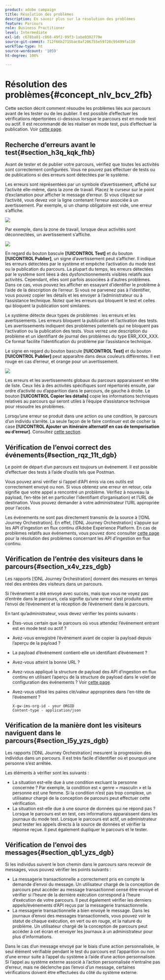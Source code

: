 ```yaml
---
product: adobe campaign
title: Résolution des problèmes
description: En savoir plus sur la résolution des problèmes
feature: Parcours
role: Business Practitioner
level: Intermediate
exl-id: c678ba01-c868-49f2-99f3-1abe0302779e
source-git-commit: 712f66b2715bac0af206755e59728c95499fa110
workflow-type: ht
source-wordcount: '1059'
ht-degree: 100%

---
```


# Résolution des problèmes{#concept_nlv_bcv_2fb}

Cette section décrit comment résoudre les problèmes liés aux parcours avant de les tester ou de les publier. Il est possible d’effectuer les vérifications répertoriées ci-dessous lorsque le parcours est en mode test ou actif. Il est recommandé de les réaliser en mode test, puis d’effectuer la publication. Voir [cette page](../building-journeys/testing-the-journey.md).

## Recherche d’erreurs avant le test{#section_h3q_kqk_fhb}

Avant de tester et de publier votre parcours, vérifiez que toutes les activités sont correctement configurées. Vous ne pouvez pas effectuer de tests ou de publications si des erreurs sont détectées par le système.

Les erreurs sont représentées par un symbole d’avertissement, affiché sur l’activité elle-même, dans la zone de travail. Placez le curseur sur le point d’exclamation pour afficher le message d’erreur. Si vous cliquez sur l’activité, vous devez voir la ligne contenant l’erreur associée à un avertissement. Par exemple, si un champ obligatoire est vide, une erreur s’affiche.

![](../assets/journey63.png)

Par exemple, dans la zone de travail, lorsque deux activités sont déconnectées, un avertissement s’affiche.

![](../assets/canvas-disconnected.png)

En regard du bouton bascule **[!UICONTROL Test]** et du bouton **[!UICONTROL Publier]**, un signe d’avertissement peut s’afficher. Il indique les erreurs détectées par le système et empêche l’activation du mode test ou la publication du parcours. La plupart du temps, les erreurs détectées par le système sont liées à des dysfonctionnements visibles relatifs aux activités. Cependant, elles sont parfois associées à d’autres problèmes. Dans ce cas, vous pouvez les afficher en essayant d’identifier le problème à l’aide de la description de l’erreur. Si vous ne parvenez pas à l’identifier, vous pouvez copier les détails et les envoyer à l’administrateur ou à l’assistance technique. Notez que les erreurs qui bloquent le test et celles qui bloquent la publication sont similaires.

Le système détecte deux types de problèmes : les erreurs et les avertissements. Les erreurs bloquent la publication et l’activation des tests. Les avertissements indiquent des problèmes potentiels qui ne bloquent pas l’activation ou la publication des tests. Vous verrez une description du problème et un identifiant de journal des problèmes du type ERR_XXX_XXX. Ce format facilite l’identification du problème par l’assistance technique.

Le signe en regard du bouton bascule **[!UICONTROL Test]** et du bouton **[!UICONTROL Publier]** peut apparaître dans deux couleurs différentes. Il est rouge en cas d’erreur, et orange pour un avertissement.

![](../assets/journey75.png)

Les erreurs et les avertissements globaux du parcours apparaissent en tête de liste. Ceux liés à des activités spécifiques sont répertoriés ensuite, par ordre d’activité ou d’apparition dans le parcours, de gauche à droite. Le bouton **[!UICONTROL Copier les détails]** copie les informations techniques relatives au parcours qui seront utiles à l’équipe d’assistance technique pour résoudre les problèmes.

Lorsqu’une erreur se produit dans une action ou une condition, le parcours d’un individu s’arrête. La seule façon de le faire continuer est de cocher la case **[!UICONTROL Ajouter un itinéraire alternatif en cas de temporisation ou d’erreur]**. Consultez [cette section](../building-journeys/using-the-journey-designer.md#paths).

## Vérification de l’envoi correct des événements{#section_rqz_11t_dgb}

Le point de départ d’un parcours est toujours un événement. Il est possible d’effectuer des tests à l’aide d’outils tels que Postman.

Vous pouvez ainsi vérifier si l’appel d’API émis via ces outils est correctement envoyé ou non. Si vous obtenez une erreur en retour, cela signifie que votre appel a rencontré un problème. Vérifiez à nouveau la payload, l’en-tête (et en particulier l’identifiant d’organisation) et l’URL de destination. Vous pouvez demander à votre administrateur l’URL appropriée pour l’accès.

Les événements ne sont pas directement transmis de la source à [!DNL Journey Orchestration]. En effet, [!DNL Journey Orchestration] s’appuie sur les API d’ingestion en flux continu d’Adobe Experience Platform. En cas de problèmes relatifs aux événements, vous pouvez donc consulter [cette page](https://docs.adobe.com/content/help/fr-FR/experience-platform/ingestion/streaming/troubleshooting.html) pour la résolution des problèmes concernant les API d’ingestion en flux continu.

## Vérification de l’entrée des visiteurs dans le parcours{#section_x4v_zzs_dgb}

Les rapports [!DNL Journey Orchestration] donnent des mesures en temps réel des entrées des visiteurs dans un parcours.

Si l’événement a été envoyé avec succès, mais que vous ne voyez pas d’entrée dans le parcours, cela signifie qu’une erreur s’est produite entre l’envoi de l’événement et la réception de l’événement dans le parcours.

En tant qu’administrateur, vous devez vérifier les points suivants :

* Êtes-vous certain que le parcours où vous attendez l’événement entrant est en mode test ou actif ?
* Avez-vous enregistré l’événement avant de copier la payload depuis l’aperçu de la payload ?
* La payload d’événement contient-elle un identifiant d’événement ?
* Avez-vous atteint la bonne URL ?
* Avez-vous appliqué la structure de payload des API d’ingestion en flux continu en utilisant l’aperçu de la structure de payload dans le volet de configuration des événements ? Voir [cette page](../event/previewing-the-payload.md).
* Avez-vous utilisé les paires clé/valeur appropriées dans l’en-tête de l’événement ?

   ```
   X-gw-ims-org-id - your ORGID
   Content-type - application/json
   ```

## Vérification de la manière dont les visiteurs naviguent dans le parcours{#section_l5y_yzs_dgb}

Les rapports [!DNL Journey Orchestration] mesurent la progression des individus dans un parcours. Il est très facile d’identifier où et pourquoi une personne s’est arrêtée.

Les éléments à vérifier sont les suivants :

* La situation est-elle due à une condition excluant la personne concernée ? Par exemple, la condition est « genre = masculin » et la personne est une femme. Si la condition n’est pas trop complexe, un utilisateur chargé de la conception de parcours peut effectuer cette vérification.
* La situation est-elle due à une source de données qui ne répond pas ? Lorsque le parcours est en test, ces informations apparaissent dans les journaux du mode test. Lorsque le parcours est actif, un administrateur peut tester les appels directs à la source de données et vérifier la réponse reçue. Il peut également dupliquer le parcours et le tester.

## Vérification de l’envoi des messages{#section_qb1_yzs_dgb}

Si les individus suivent le bon chemin dans le parcours sans recevoir de messages, vous pouvez vérifier les points suivants :

* La messagerie transactionnelle a correctement pris en compte la demande d’envoi du message. Un utilisateur chargé de la conception de parcours peut accéder au message transactionnel censé être envoyé et vérifier si l’heure de la dernière exécution correspond à l’heure d’exécution de votre parcours. Il peut également vérifier les derniers appels/événements d’API reçus par la messagerie transactionnelle.
* La messagerie transactionnelle a bien envoyé le message. Dans les journaux d’envoi des messages transactionnels, vous pouvez voir le statut de chaque exécution, en vert ou en rouge, et la nature du problème. Un utilisateur chargé de la conception de parcours peut accéder à cet écran et envoyer les journaux à un administrateur pour plus d’informations.

Dans le cas d’un message envoyé par le biais d’une action personnalisée, le seul élément vérifiable pendant le test du parcours est l’apparition ou non d’une erreur suite à l’appel du système à l’aide d’une action personnalisée. Si l’appel au système externe associé à l’action personnalisée n’entraîne pas d’erreur, mais ne déclenche pas l’envoi d’un message, certaines vérifications doivent être effectuées du côté du système externe.

